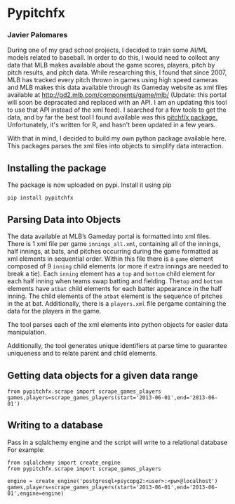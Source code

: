 # Pypitchfx
### Javier Palomares

During one of my grad school projects, I decided to train some AI/ML models related to baseball. In order to do this, I would need to collect any data that MLB makes available about the game scores, players, pitch by pitch results, and pitch data.
While researching this, I found that since 2007, MLB has tracked every pitch thrown in games using high speed cameras and MLB makes this data available through its Gameday website as xml files available at http://gd2.mlb.com/components/game/mlb/ (Update: this portal will soon be depracated and replaced with an API. I am an updating this tool to use that API instead of the xml feed).
I searched for a few tools to get the data, and by far the best tool I found available was this [pitchf/x package.](https://pitchrx.cpsievert.me/)
Unfortunately, it's written for R, and hasn't been updated in a few years.

With that in mind, I decided to build my own python package available here.
This packages parses the  xml files into objects to simplify data interaction.


## Installing the package
The package is now uploaded on pypi. Install it using pip

```pip install pypitchfx```

## Parsing Data into Objects
The  data  available  at  MLB’s  Gameday  portal  is  formatted  into  xml  files. There is 1 xml file per game `innings_all.xml`,  containing all of the innings,  half innings, at bats, and pitches occurring during the game formatted as xml elements in sequential order.  Within this file there is a `game` element composed of 9 `inning` child elements (or more if extra innings are needed to break a tie).  Each `inning` element has a `top` and `bottom` child element for each half inning when teams swap batting and fielding.  The`top` and `bottom` elements have `atbat` child elements for each batter appearance in the half inning. The child elements of the `atbat` element is the sequence of pitches in the at bat. Additionally, there is a `players.xml` file pergame containing the data for the players in the game.

The tool parses each of the xml elements into python objects for easier data manipulation.

Additionally, the tool generates unique identifiers at parse time to guarantee uniqueness and to relate parent and child elements.

## Getting data objects for a given data range
```
from pypitchfx.scrape import scrape_games_players
games,players=scrape_games_players(start='2013-06-01',end='2013-06-01')
```
## Writing to a database
Pass in a sqlalchemy engine and the script will write to a relational database
For example:
```
from sqlalchemy import create_engine
from pypitchfx.scrape import scrape_games_players

engine = create_engine('postgresql+psycopg2:<user>:<pw>@localhost')
games,players=scrape_games_players(start='2013-06-01',end='2013-06-01',engine=engine)
```
